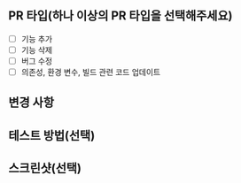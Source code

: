 ## PR 타입(하나 이상의 PR 타입을 선택해주세요)
- [ ] 기능 추가
- [ ] 기능 삭제
- [ ] 버그 수정
- [ ] 의존성, 환경 변수, 빌드 관련 코드 업데이트

## 변경 사항

<!-- ex) 로그인 시, 구글 소셜 로그인 기능을 추가했습니다. -->

## 테스트 방법(선택)

<!-- ex) 어느 브랜치인지 이동 / 어떤 동작을 하는지 테스트하는 방법을 설명해주세요 -->

## 스크린샷(선택)
